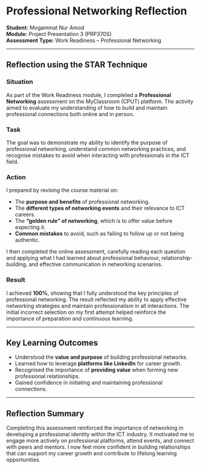 # Professional Networking Reflection  
**Student:** Mogammat Nur Amod  
**Module:** Project Presentation 3 (PRP370S)  
**Assessment Type:** Work Readiness – Professional Networking  

---

## Reflection using the STAR Technique

### **Situation**
As part of the Work Readiness module, I completed a **Professional Networking** assessment on the MyClassroom (CPUT) platform. The activity aimed to evaluate my understanding of how to build and maintain professional connections both online and in person.

### **Task**
The goal was to demonstrate my ability to identify the purpose of professional networking, understand common networking practices, and recognise mistakes to avoid when interacting with professionals in the ICT field.

### **Action**
I prepared by revising the course material on:  
- The **purpose and benefits** of professional networking.  
- The **different types of networking events** and their relevance to ICT careers.  
- The **“golden rule” of networking**, which is to offer value before expecting it.  
- **Common mistakes** to avoid, such as failing to follow up or not being authentic.  

I then completed the online assessment, carefully reading each question and applying what I had learned about professional behaviour, relationship-building, and effective communication in networking scenarios.

### **Result**
I achieved **100%**, showing that I fully understood the key principles of professional networking. The result reflected my ability to apply effective networking strategies and maintain professionalism in all interactions. The initial incorrect selection on my first attempt helped reinforce the importance of preparation and continuous learning.

---

## Key Learning Outcomes
- Understood the **value and purpose** of building professional networks.  
- Learned how to leverage **platforms like LinkedIn** for career growth.  
- Recognised the importance of **providing value** when forming new professional relationships.  
- Gained confidence in initiating and maintaining professional connections.  

---

## Reflection Summary
Completing this assessment reinforced the importance of networking in developing a professional identity within the ICT industry. It motivated me to engage more actively on professional platforms, attend events, and connect with peers and mentors. I now feel more confident in building relationships that can support my career growth and contribute to lifelong learning opportunities.
